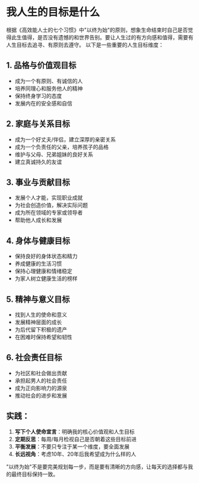 # 我人生的目标是什么
根据《高效能人士的七个习惯》中"以终为始"的原则，想象生命结束时自己是否觉得此生值得，是否没有遗憾的和世界告别。要让人生过的有方向感和值得，需要有人生目标去追寻、有原则去遵守。
以下是一些重要的人生目标维度：

## 1. 品格与价值观目标
- 成为一个有原则、有诚信的人
- 培养同理心和服务他人的精神
- 保持终身学习的态度
- 发展内在的安全感和自信

## 2. 家庭与关系目标
- 成为一个好丈夫/伴侣，建立深厚的亲密关系
- 成为一个负责任的父亲，培养孩子的品格
- 维护与父母、兄弟姐妹的良好关系
- 建立真诚持久的友谊

## 3. 事业与贡献目标
- 发展个人才能，实现职业成就
- 为社会创造价值，解决实际问题
- 成为所在领域的专家或领导者
- 帮助他人成长和发展

## 4. 身体与健康目标
- 保持良好的身体状态和精力
- 养成健康的生活习惯
- 保持心理健康和情绪稳定
- 为家人树立健康生活的榜样

## 5. 精神与意义目标
- 找到人生的使命和意义
- 发展精神层面的成长
- 为后代留下积极的遗产
- 在困难时保持希望和韧性

## 6. 社会责任目标
- 为社区和社会做出贡献
- 承担起男人的社会责任
- 成为正向影响力的源泉
- 推动社会的进步和发展

## 实践：
1. **写下个人使命宣言**：明确我的核心价值观和人生目标
2. **定期反思**：每周/每月检视自己是否朝着这些目标前进
3. **平衡发展**：不要只专注于某一个维度，要全面发展
4. **长远视角**：考虑10年、20年后我希望成为什么样的人

"以终为始"不是要完美规划每一步，而是要有清晰的方向感，让每天的选择都与我的最终目标保持一致。